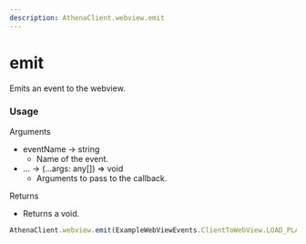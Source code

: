 ```yaml
---
description: AthenaClient.webview.emit
---
```


# emit

Emits an event to the webview.

### Usage

Arguments

* eventName -> string
  * Name of the event.
* ... -> (...args: any[]) => void
  * Arguments to pass to the callback.

Returns

* Returns a void.

```typescript
AthenaClient.webview.emit(ExampleWebViewEvents.ClientToWebView.LOAD_PLAYERS, players);
```
